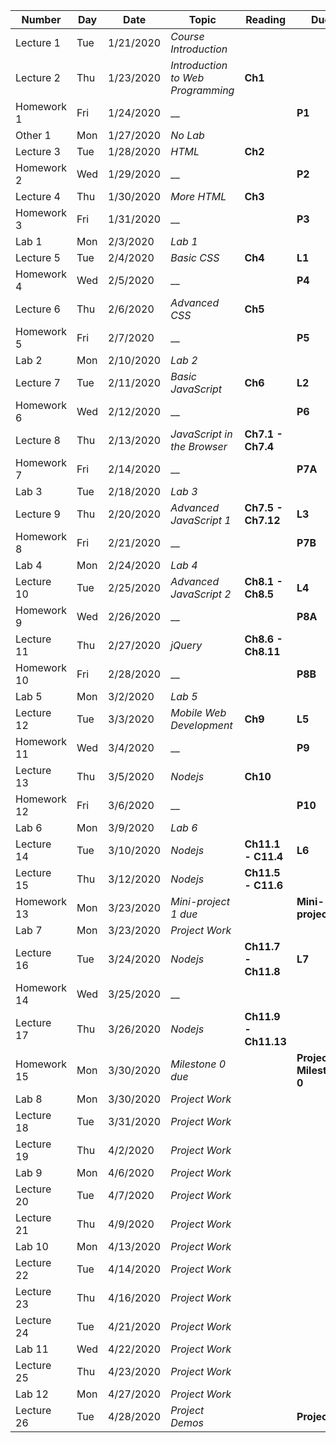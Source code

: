 | Number | Day | Date | Topic |  Reading  | Due |
| --      | --  | --   | --    |  --       | --  |
|Lecture 1|Tue|1/21/2020|_Course Introduction_|||
|Lecture 2|Thu|1/23/2020|_Introduction to Web Programming_|**Ch1**||
|Homework 1|Fri|1/24/2020|__||**P1**|
|Other 1|Mon|1/27/2020|_No Lab_|||
|Lecture 3|Tue|1/28/2020|_HTML_|**Ch2**||
|Homework 2|Wed|1/29/2020|__||**P2**|
|Lecture 4|Thu|1/30/2020|_More HTML_|**Ch3**||
|Homework 3|Fri|1/31/2020|__||**P3**|
|Lab 1|Mon|2/3/2020|_Lab 1_|||
|Lecture 5|Tue|2/4/2020|_Basic CSS_|**Ch4**|**L1**|
|Homework 4|Wed|2/5/2020|__||**P4**|
|Lecture 6|Thu|2/6/2020|_Advanced CSS_|**Ch5**||
|Homework 5|Fri|2/7/2020|__||**P5**|
|Lab 2|Mon|2/10/2020|_Lab 2_|||
|Lecture 7|Tue|2/11/2020|_Basic JavaScript_|**Ch6**|**L2**|
|Homework 6|Wed|2/12/2020|__||**P6**|
|Lecture 8|Thu|2/13/2020|_JavaScript in the Browser_|**Ch7.1 - Ch7.4**||
|Homework 7|Fri|2/14/2020|__||**P7A**|
|Lab 3|Tue|2/18/2020|_Lab 3_|||
|Lecture 9|Thu|2/20/2020|_Advanced JavaScript 1_|**Ch7.5 - Ch7.12**|**L3**|
|Homework 8|Fri|2/21/2020|__||**P7B**|
|Lab 4|Mon|2/24/2020|_Lab 4_|||
|Lecture 10|Tue|2/25/2020|_Advanced JavaScript 2_|**Ch8.1 - Ch8.5**|**L4**|
|Homework 9|Wed|2/26/2020|__||**P8A**|
|Lecture 11|Thu|2/27/2020|_jQuery_|**Ch8.6 - Ch8.11**||
|Homework 10|Fri|2/28/2020|__||**P8B**|
|Lab 5|Mon|3/2/2020|_Lab 5_|||
|Lecture 12|Tue|3/3/2020|_Mobile Web Development_|**Ch9**|**L5**|
|Homework 11|Wed|3/4/2020|__||**P9**|
|Lecture 13|Thu|3/5/2020|_Nodejs_|**Ch10**||
|Homework 12|Fri|3/6/2020|__||**P10**|
|Lab 6|Mon|3/9/2020|_Lab 6_|||
|Lecture 14|Tue|3/10/2020|_Nodejs_|**Ch11.1 - C11.4**|**L6**|
|Lecture 15|Thu|3/12/2020|_Nodejs_|**Ch11.5 - C11.6**||
|Homework 13|Mon|3/23/2020|_Mini-project 1 due_||**Mini-project 1**|
|Lab 7|Mon|3/23/2020|_Project Work_|||
|Lecture 16|Tue|3/24/2020|_Nodejs_|**Ch11.7 - Ch11.8**|**L7**|
|Homework 14|Wed|3/25/2020|__|||
|Lecture 17|Thu|3/26/2020|_Nodejs_|**Ch11.9 - Ch11.13**||
|Homework 15|Mon|3/30/2020|_Milestone 0 due_||**Project Milestone 0**|
|Lab 8|Mon|3/30/2020|_Project Work_|||
|Lecture 18|Tue|3/31/2020|_Project Work_|||
|Lecture 19|Thu|4/2/2020|_Project Work_|||
|Lab 9|Mon|4/6/2020|_Project Work_|||
|Lecture 20|Tue|4/7/2020|_Project Work_|||
|Lecture 21|Thu|4/9/2020|_Project Work_|||
|Lab 10|Mon|4/13/2020|_Project Work_|||
|Lecture 22|Tue|4/14/2020|_Project Work_|||
|Lecture 23|Thu|4/16/2020|_Project Work_|||
|Lecture 24|Tue|4/21/2020|_Project Work_|||
|Lab 11|Wed|4/22/2020|_Project Work_|||
|Lecture 25|Thu|4/23/2020|_Project Work_|||
|Lab 12|Mon|4/27/2020|_Project Work_|||
|Lecture 26|Tue|4/28/2020|_Project Demos_||**Project**|
